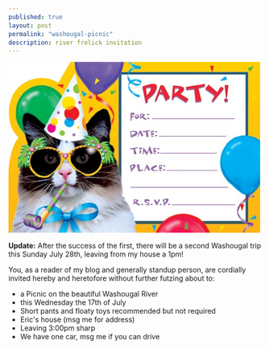 ```yaml
---
published: true
layout: post
permalink: "washougal-picnic"
description: river frolick invitation
---
```


![1.jpg](/media/1.jpg)

**Update:** After the success of the first, there will be a second Washougal trip this Sunday July 28th, leaving from my house a 1pm!

You, as a reader of my blog and generally standup person, are cordially invited hereby and heretofore without further futzing about to:

 * a Picnic on the beautiful Washougal River
 * this Wednesday the 17th of July
 * Short pants and floaty toys recommended but not required
 * Eric's house (msg me for address)
 * Leaving 3:00pm sharp
 * We have one car, msg me if you can drive
